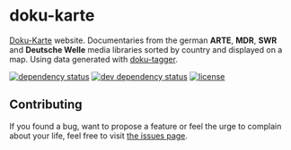 # doku-karte

[Doku-Karte](https://dokukarte.de) website. Documentaries from the german **ARTE**, **MDR**, **SWR** and **Deutsche Welle** media libraries sorted by country and displayed on a map. Using data generated with [doku-tagger](https://github.com/juliuste/doku-tagger).

[![dependency status](https://img.shields.io/david/juliuste/doku-karte.svg)](https://david-dm.org/juliuste/doku-karte)
[![dev dependency status](https://img.shields.io/david/dev/juliuste/doku-karte.svg)](https://david-dm.org/juliuste/doku-karte#info=devDependencies)
[![license](https://img.shields.io/github/license/juliuste/doku-karte.svg?style=flat)](LICENSE)


## Contributing

If you found a bug, want to propose a feature or feel the urge to complain about your life, feel free to visit [the issues page](https://github.com/juliuste/doku-karte/issues).